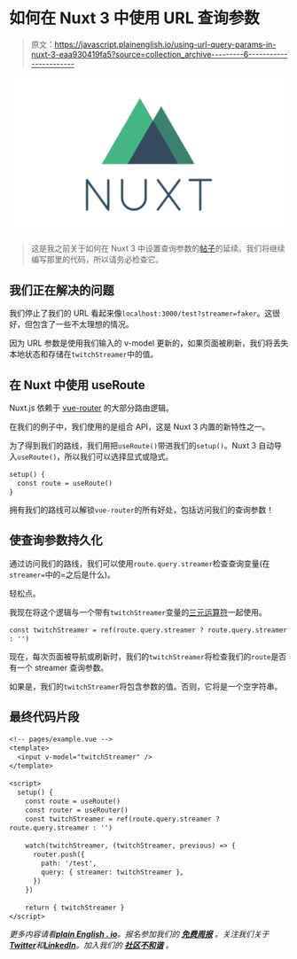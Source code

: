 # 如何在 Nuxt 3 中使用 URL 查询参数

> 原文：<https://javascript.plainenglish.io/using-url-query-params-in-nuxt-3-eaa930419fa5?source=collection_archive---------6----------------------->

![](img/75d932bceca6eb389961a2f88e3e0b48.png)

> 这是我之前关于如何在 Nuxt 3 中设置查询参数的[帖子](https://codybontecou.com/silently-update-url-nuxt-3.html)的延续。我们将继续编写那里的代码，所以请务必检查它。

## 我们正在解决的问题

我们停止了我们的 URL 看起来像`localhost:3000/test?streamer=faker`。这很好，但包含了一些不太理想的情况。

因为 URL 参数是使用我们输入的 v-model 更新的，如果页面被刷新，我们将丢失本地状态和存储在`twitchStreamer`中的值。

## 在 Nuxt 中使用 useRoute

Nuxt.js 依赖于 [vue-router](https://router.vuejs.org/) 的大部分路由逻辑。

在我们的例子中，我们使用的是组合 API，这是 Nuxt 3 内置的新特性之一。

为了得到我们的路线，我们用把`useRoute()`带进我们的`setup()`。Nuxt 3 自动导入`useRoute()`，所以我们可以选择显式或隐式。

```
setup() {
  const route = useRoute()
}
```

拥有我们的路线可以解锁`vue-router`的所有好处，包括访问我们的查询参数！

## 使查询参数持久化

通过访问我们的路线，我们可以使用`route.query.streamer`检查查询变量(在`streamer=`中的=之后是什么)。

轻松点。

我现在将这个逻辑与一个带有`twitchStreamer`变量的[三元运算符](https://developer.mozilla.org/en-US/docs/Web/JavaScript/Reference/Operators/Conditional_Operator)一起使用。

```
const twitchStreamer = ref(route.query.streamer ? route.query.streamer : '')
```

现在，每次页面被导航或刷新时，我们的`twitchStreamer`将检查我们的`route`是否有一个 streamer 查询参数。

如果是，我们的`twitchStreamer`将包含参数的值。否则，它将是一个空字符串。

## 最终代码片段

```
<!-- pages/example.vue -->
<template>
  <input v-model="twitchStreamer" />
</template>

<script>
  setup() {
    const route = useRoute()
    const router = useRouter()
    const twitchStreamer = ref(route.query.streamer ? route.query.streamer : '')

    watch(twitchStreamer, (twitchStreamer, previous) => {
      router.push({
        path: '/test',
        query: { streamer: twitchStreamer },
      })
    })

    return { twitchStreamer }
</script>
```

*更多内容请看*[***plain English . io***](https://plainenglish.io/)*。报名参加我们的* [***免费周报***](http://newsletter.plainenglish.io/) *。关注我们关于*[***Twitter***](https://twitter.com/inPlainEngHQ)*和*[***LinkedIn***](https://www.linkedin.com/company/inplainenglish/)*。加入我们的* [***社区不和谐***](https://discord.gg/GtDtUAvyhW) *。*